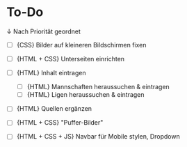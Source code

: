 # To-Do
↓ Nach Priorität geordnet
- [ ] {CSS} Bilder auf kleineren Bildschirmen fixen
- [ ] {HTML + CSS} Unterseiten einrichten

- [ ] {HTML} Inhalt eintragen
  - [ ] {HTML} Mannschaften heraussuchen & eintragen
  - [ ] {HTML} Ligen heraussuchen & eintragen
- [ ] {HTML} Quellen ergänzen
- [ ] {HTML + CSS} "Puffer-Bilder"

- [ ] {HTML + CSS + JS} Navbar für Mobile stylen, Dropdown

